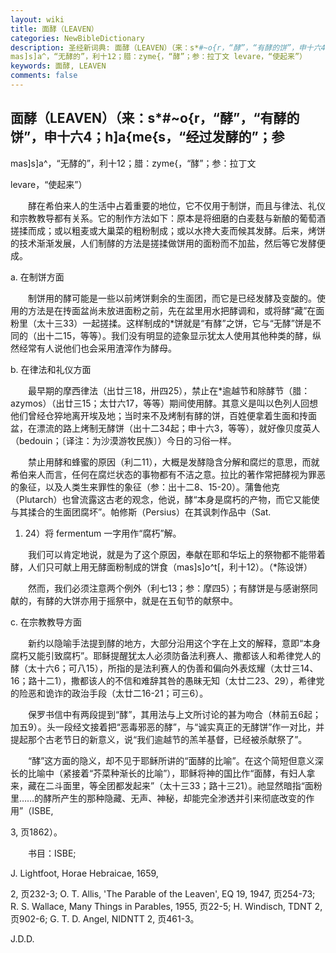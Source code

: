 ```yaml
---
layout: wiki
title: 面酵（LEAVEN）
categories: NewBibleDictionary
description: 圣经新词典: 面酵（LEAVEN）（来：s*#~o{r，“酵”，“有酵的饼”，申十六4；h]a{me{s，“经过发酵的”；参
mas]s]a^，“无酵的”，利十12；腊：zyme{，“酵”；参：拉丁文 levare，“使起来”）
keywords: 面酵, LEAVEN
comments: false
---
```


## 面酵（LEAVEN）（来：s*#~o{r，“酵”，“有酵的饼”，申十六4；h]a{me{s，“经过发酵的”；参

mas]s]a^，“无酵的”，利十12；腊：zyme{，“酵”；参：拉丁文

levare，“使起来”）

　　酵在希伯来人的生活中占着重要的地位，它不仅用于制饼，而且与律法、礼仪和宗教教导都有关系。它的制作方法如下：原本是将细磨的白麦麸与新酿的葡萄酒搓揉而成；或以粗麦或大巢菜的粗粉制成；或以水搀大麦而候其发酵。后来，烤饼的技术渐渐发展，人们制酵的方法是搓揉做饼用的面粉而不加盐，然后等它发酵便成。

a. 在制饼方面

　　制饼用的酵可能是一些以前烤饼剩余的生面团，而它是已经发酵及变酸的。使用的方法是在抟面盆尚未放进面粉之前，先在盆里用水把酵调和，或将酵“藏”在面粉里（太十三33）一起搓揉。这样制成的*饼就是“有酵”之饼，它与“无酵”饼是不同的（出十二15，等等）。我们没有明显的迹象显示犹太人使用其他种类的酵，纵然经常有人说他们也会采用渣滓作为酵母。

b. 在律法和礼仪方面

　　最早期的摩西律法（出廿三18，卅四25），禁止在*逾越节和除酵节（腊：azymos）（出廿三15；太廿六17，等等）期间使用酵。其意义是叫以色列人回想他们曾经仓猝地离开埃及地；当时来不及烤制有酵的饼，百姓便拿着生面和抟面盆，在漂流的路上烤制无酵饼（出十二34起；申十六3，等等），就好像贝度英人（bedouin；〔译注：为沙漠游牧民族〕）今日的习俗一样。

　　禁止用酵和蜂蜜的原因（利二11），大概是发酵隐含分解和腐烂的意思，而就希伯来人而言，任何在腐烂状态的事物都有不洁之意。拉比的著作常把酵视为罪恶的象征，以及人类生来罪性的象征（参：出十二8、15-20）。蒲鲁他克（Plutarch）也曾流露这古老的观念，他说，酵“本身是腐朽的产物，而它又能使与其揉合的生面团腐坏”。帕修斯（Persius）在其讽刺作品中（Sat.

1. 24）将 fermentum 一字用作“腐朽”解。

　　我们可以肯定地说，就是为了这个原因，奉献在耶和华坛上的祭物都不能带着酵，人们只可献上用无酵面粉制成的饼食（mas]s]o^t[，利十12）。（*陈设饼）

　　然而，我们必须注意两个例外（利七13；参：摩四5）；有酵饼是与感谢祭同献的，有酵的大饼亦用于摇祭中，就是在五旬节的献祭中。

c. 在宗教教导方面

　　新约以隐喻手法提到酵的地方，大部分沿用这个字在上文的解释，意即“本身腐朽又能引致腐朽”。耶稣提醒犹太人必须防备法利赛人、撒都该人和希律党人的酵（太十六6；可八15），所指的是法利赛人的伪善和偏向外表炫耀（太廿三14、16；路十二1），撒都该人的不信和难辞其咎的愚昧无知（太廿二23、29），希律党的险恶和诡诈的政治手段（太廿二16-21；可三6）。

　　保罗书信中有两段提到“酵”，其用法与上文所讨论的甚为吻合（林前五6起；加五9）。头一段经文接着把“恶毒邪恶的酵”，与“诚实真正的无酵饼”作一对比，并提起那个古老节日的新意义，说“我们逾越节的羔羊基督，已经被杀献祭了”。

　　“酵”这方面的隐义，却不见于耶稣所讲的“面酵的比喻”。在这个简短但意义深长的比喻中（紧接着“芥菜种渐长的比喻”），耶稣将神的国比作“面酵，有妇人拿来，藏在二斗面里，等全团都发起来”（太十三33；路十三21）。祂显然暗指“面粉里……的酵所产生的那种隐藏、无声、神秘，却能完全渗透并引来彻底改变的作用”（ISBE,

3, 页1862）。

　　书目：ISBE;

J. Lightfoot, Horae Hebraicae, 1659,

2, 页232-3; O. T. Allis, 'The Parable of the Leaven', EQ 19, 1947, 页254-73; R. S. Wallace, Many Things in Parables, 1955, 页22-5; H. Windisch, TDNT 2, 页902-6; G. T. D. Angel, NIDNTT 2, 页461-3。

J.D.D.








